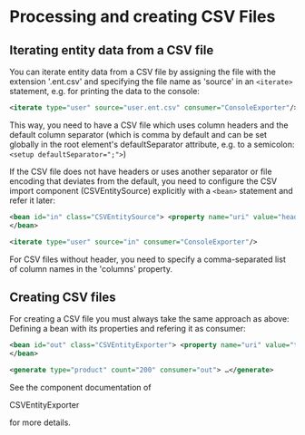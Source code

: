 # Processing and creating CSV Files

## Iterating entity data from a CSV file

You can iterate entity data from a CSV file by assigning the file with the extension '.ent.csv' and specifying the file name as 'source' in
an `<iterate>` statement, e.g. for printing the data to the console:

```xml
<iterate type="user" source="user.ent.csv" consumer="ConsoleExporter"/>
```

This way, you need to have a CSV file which uses column headers and the default column separator (which is comma by default and can be set globally in
the root element's defaultSeparator attribute, e.g. to a semicolon: `<setup defaultSeparator=";">`)

If the CSV file does not have headers or uses another separator or file encoding that deviates from the default, you need to configure the CSV import
component (CSVEntitySource) explicitly with a `<bean>` statement and refer it later:

```xml
<bean id="in" class="CSVEntitySource"> <property name="uri" value="headless-in.csv" /> <property name="separator" value=";" /> <property name="encoding" value="UTF-8" /> <property name="columns" value="name,age" />
</bean>

<iterate type="user" source="in" consumer="ConsoleExporter"/>
```

For CSV files without header, you need to specify a comma-separated list of column names in the 'columns' property.

## Creating CSV files

For creating a CSV file you must always take the same approach as above: Defining a bean with its properties and refering it as consumer:

```xml
<bean id="out" class="CSVEntityExporter"> <property name="uri" value="target/headless-out.csv" /> <property name="columns" value="name, age, check" />
</bean>

<generate type="product" count="200" consumer="out"> …</generate>
```

See the component documentation of

CSVEntityExporter

for more details.